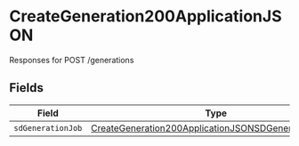 # CreateGeneration200ApplicationJSON

Responses for POST /generations


## Fields

| Field                                                                                                                                   | Type                                                                                                                                    | Required                                                                                                                                | Description                                                                                                                             |
| --------------------------------------------------------------------------------------------------------------------------------------- | --------------------------------------------------------------------------------------------------------------------------------------- | --------------------------------------------------------------------------------------------------------------------------------------- | --------------------------------------------------------------------------------------------------------------------------------------- |
| `sdGenerationJob`                                                                                                                       | [CreateGeneration200ApplicationJSONSDGenerationOutput](../../models/operations/creategeneration200applicationjsonsdgenerationoutput.md) | :heavy_minus_sign:                                                                                                                      | N/A                                                                                                                                     |